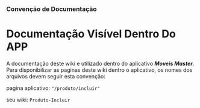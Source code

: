 ### Convenção de Documentação

# Documentação Visível Dentro Do APP

A documentação deste wiki e utilizado dentro do aplicativo ***Moveis Master***. Para 
disponibilizar as paginas deste wiki dentro o aplicativo, os nomes dos arquivos devem 
seguir esta convenção:

pagina aplicativo:
`"/produto/incluir"`

seu wiki:
`Produto-Incluir`
